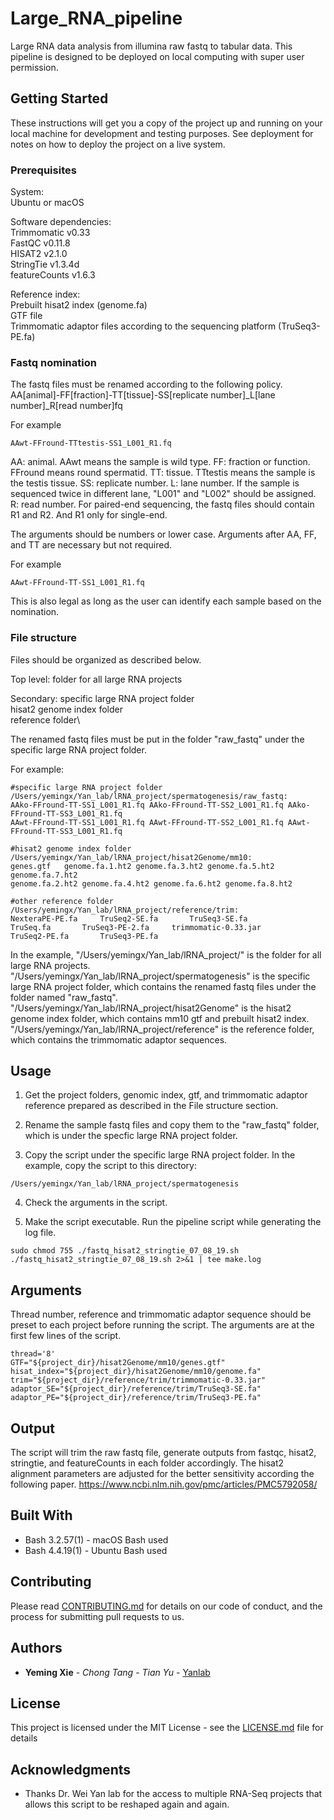 # Large_RNA_pipeline

Large RNA data analysis from illumina raw fastq to tabular data. 
This pipeline is designed to be deployed on local computing with super user permission.


## Getting Started

These instructions will get you a copy of the project up and running on your local machine for development and testing purposes. See deployment for notes on how to deploy the project on a live system.

### Prerequisites

System:\
Ubuntu or macOS

Software dependencies:\
Trimmomatic v0.33\
FastQC v0.11.8\
HISAT2 v2.1.0\
StringTie v1.3.4d\
featureCounts v1.6.3

Reference index:\
Prebuilt hisat2 index (genome.fa)\
GTF file\
Trimmomatic adaptor files according to the sequencing platform (TruSeq3-PE.fa)

### Fastq nomination

The fastq files must be renamed according to the following policy.
AA[animal]-FF[fraction]-TT[tissue]-SS[replicate number]_L[lane number]_R[read number]fq

For example
```
AAwt-FFround-TTtestis-SS1_L001_R1.fq

```

AA: animal. AAwt means the sample is wild type.
FF: fraction or function. FFround means round spermatid.
TT: tissue. TTtestis means the sample is the testis tissue.
SS: replicate number.
L: lane number. If the sample is sequenced twice in different lane, "L001" and "L002" should be assigned.
R: read number. For paired-end sequencing, the fastq files should contain R1 and R2. And R1 only for single-end.


The arguments should be numbers or lower case. Arguments after AA, FF, and TT are necessary but not required.

For example
```
AAwt-FFround-TT-SS1_L001_R1.fq

```
This is also legal as long as the user can identify each sample based on the nomination.


### File structure

Files should be organized as described below.

Top level:  folder for all large RNA projects

Secondary: specific large RNA project folder\
           hisat2 genome index folder\
           reference folder\

The renamed fastq files must be put in the folder "raw_fastq" under the specific large RNA project folder.


For example:
```
#specific large RNA project folder
/Users/yemingx/Yan_lab/lRNA_project/spermatogenesis/raw_fastq:
AAko-FFround-TT-SS1_L001_R1.fq AAko-FFround-TT-SS2_L001_R1.fq AAko-FFround-TT-SS3_L001_R1.fq 
AAwt-FFround-TT-SS1_L001_R1.fq AAwt-FFround-TT-SS2_L001_R1.fq AAwt-FFround-TT-SS3_L001_R1.fq 

#hisat2 genome index folder
/Users/yemingx/Yan_lab/lRNA_project/hisat2Genome/mm10:
genes.gtf	genome.fa.1.ht2	genome.fa.3.ht2	genome.fa.5.ht2	genome.fa.7.ht2
genome.fa.2.ht2	genome.fa.4.ht2	genome.fa.6.ht2	genome.fa.8.ht2

#other reference folder
/Users/yemingx/Yan_lab/lRNA_project/reference/trim:
NexteraPE-PE.fa		TruSeq2-SE.fa		TruSeq3-SE.fa
TruSeq.fa		TruSeq3-PE-2.fa		trimmomatic-0.33.jar
TruSeq2-PE.fa		TruSeq3-PE.fa

```

In the example, 
"/Users/yemingx/Yan_lab/lRNA_project/" is the folder for all large RNA projects.
"/Users/yemingx/Yan_lab/lRNA_project/spermatogenesis" is the specific large RNA project folder, which contains the renamed fastq files under the folder named "raw_fastq".
"/Users/yemingx/Yan_lab/lRNA_project/hisat2Genome" is the hisat2 genome index folder, which contains mm10 gtf and prebuilt hisat2 index.
"/Users/yemingx/Yan_lab/lRNA_project/reference" is the reference folder, which contains the trimmomatic adaptor sequences.


## Usage

1. Get the project folders, genomic index, gtf, and trimmomatic adaptor reference prepared as described in the File structure section.

2. Rename the sample fastq files and copy them to the "raw_fastq" folder, which is under the specfic large RNA project folder.

3. Copy the script under the specific large RNA project folder.
In the example, copy the script to this directory:
```
/Users/yemingx/Yan_lab/lRNA_project/spermatogenesis

```
4. Check the arguments in the script.

5. Make the script executable. Run the pipeline script while generating the log file.

```
sudo chmod 755 ./fastq_hisat2_stringtie_07_08_19.sh
./fastq_hisat2_stringtie_07_08_19.sh 2>&1 | tee make.log

```


## Arguments

Thread number, reference and trimmomatic adaptor sequence should be preset to each project before running the script. The arguments are at the first few lines of the script.

```
thread='8'
GTF="${project_dir}/hisat2Genome/mm10/genes.gtf"
hisat_index="${project_dir}/hisat2Genome/mm10/genome.fa"
trim="${project_dir}/reference/trim/trimmomatic-0.33.jar"
adaptor_SE="${project_dir}/reference/trim/TruSeq3-SE.fa"
adaptor_PE="${project_dir}/reference/trim/TruSeq3-PE.fa"
```


## Output
The script will trim the raw fastq file, generate outputs from fastqc, hisat2, stringtie, and featureCounts in each folder accordingly.
The hisat2 alignment parameters are adjusted for the better sensitivity according the following paper.
https://www.ncbi.nlm.nih.gov/pmc/articles/PMC5792058/


## Built With

* Bash 3.2.57(1) - macOS Bash used
* Bash 4.4.19(1) - Ubuntu Bash used


## Contributing

Please read [CONTRIBUTING.md](https://gist.github.com/PurpleBooth/b24679402957c63ec426) for details on our code of conduct, and the process for submitting pull requests to us.


## Authors

* **Yeming Xie** - *Chong Tang* - *Tian Yu* - [Yanlab](http://www.weiyanlab.com/home.html)


## License

This project is licensed under the MIT License - see the [LICENSE.md](LICENSE.md) file for details


## Acknowledgments

* Thanks Dr. Wei Yan lab for the access to multiple RNA-Seq projects that allows this script to be reshaped again and again.
